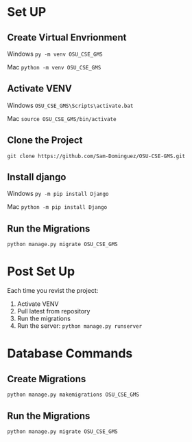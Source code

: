 # Set UP

## Create Virtual Envrionment
Windows
`py -m venv OSU_CSE_GMS`

Mac
`python -m venv OSU_CSE_GMS`


## Activate VENV
Windows
`OSU_CSE_GMS\Scripts\activate.bat`

Mac
`source OSU_CSE_GMS/bin/activate`

## Clone the Project
`git clone https://github.com/Sam-Dominguez/OSU-CSE-GMS.git`

## Install django
Windows
`py -m pip install Django`

Mac
`python -m pip install Django`

## Run the Migrations
`python manage.py migrate OSU_CSE_GMS`

# Post Set Up
Each time you revist the project:
1. Activate VENV
2. Pull latest from repository
3. Run the migrations
4. Run the server: `python manage.py runserver`

# Database Commands

## Create Migrations
`python manage.py makemigrations OSU_CSE_GMS`

## Run the Migrations
`python manage.py migrate OSU_CSE_GMS`
